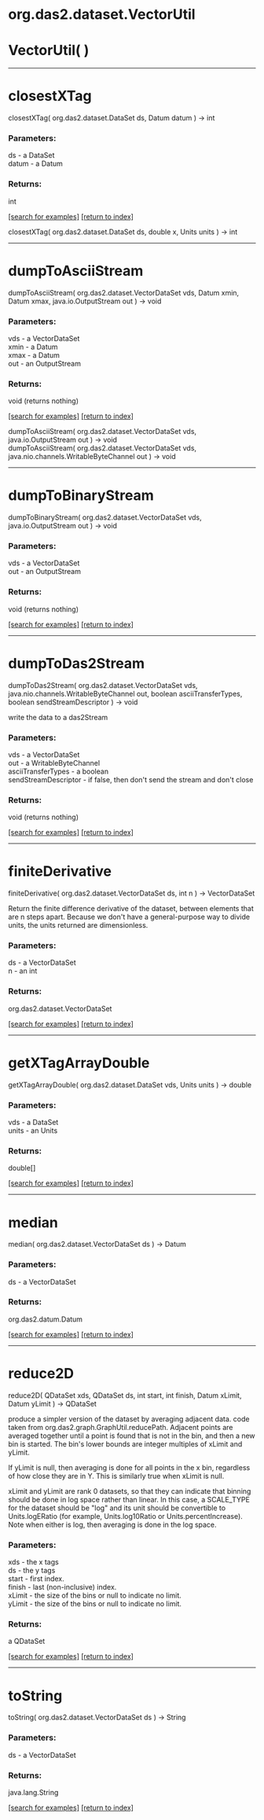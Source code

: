 # org.das2.dataset.VectorUtil



# VectorUtil( )


***
<a name="closestXTag"></a>
# closestXTag
closestXTag( org.das2.dataset.DataSet ds, Datum datum ) &rarr; int



### Parameters:
ds - a DataSet
<br>datum - a Datum

### Returns:
int


<a href="https://github.com/autoplot/dev/search?q=closestXTag&unscoped_q=closestXTag">[search for examples]</a>
<a href="https://github.com/autoplot/documentation/blob/master/javadoc/index-all.md">[return to index]</a>

closestXTag( org.das2.dataset.DataSet ds, double x, Units units ) &rarr; int<br>
***
<a name="dumpToAsciiStream"></a>
# dumpToAsciiStream
dumpToAsciiStream( org.das2.dataset.VectorDataSet vds, Datum xmin, Datum xmax, java.io.OutputStream out ) &rarr; void



### Parameters:
vds - a VectorDataSet
<br>xmin - a Datum
<br>xmax - a Datum
<br>out - an OutputStream

### Returns:
void (returns nothing)


<a href="https://github.com/autoplot/dev/search?q=dumpToAsciiStream&unscoped_q=dumpToAsciiStream">[search for examples]</a>
<a href="https://github.com/autoplot/documentation/blob/master/javadoc/index-all.md">[return to index]</a>

dumpToAsciiStream( org.das2.dataset.VectorDataSet vds, java.io.OutputStream out ) &rarr; void<br>
dumpToAsciiStream( org.das2.dataset.VectorDataSet vds, java.nio.channels.WritableByteChannel out ) &rarr; void<br>
***
<a name="dumpToBinaryStream"></a>
# dumpToBinaryStream
dumpToBinaryStream( org.das2.dataset.VectorDataSet vds, java.io.OutputStream out ) &rarr; void



### Parameters:
vds - a VectorDataSet
<br>out - an OutputStream

### Returns:
void (returns nothing)


<a href="https://github.com/autoplot/dev/search?q=dumpToBinaryStream&unscoped_q=dumpToBinaryStream">[search for examples]</a>
<a href="https://github.com/autoplot/documentation/blob/master/javadoc/index-all.md">[return to index]</a>

***
<a name="dumpToDas2Stream"></a>
# dumpToDas2Stream
dumpToDas2Stream( org.das2.dataset.VectorDataSet vds, java.nio.channels.WritableByteChannel out, boolean asciiTransferTypes, boolean sendStreamDescriptor ) &rarr; void

write the data to a das2Stream

### Parameters:
vds - a VectorDataSet
<br>out - a WritableByteChannel
<br>asciiTransferTypes - a boolean
<br>sendStreamDescriptor - if false, then don't send the stream and don't close

### Returns:
void (returns nothing)


<a href="https://github.com/autoplot/dev/search?q=dumpToDas2Stream&unscoped_q=dumpToDas2Stream">[search for examples]</a>
<a href="https://github.com/autoplot/documentation/blob/master/javadoc/index-all.md">[return to index]</a>

***
<a name="finiteDerivative"></a>
# finiteDerivative
finiteDerivative( org.das2.dataset.VectorDataSet ds, int n ) &rarr; VectorDataSet

Return the finite difference derivative of the dataset, between elements that
 are n steps apart.
 Because we don't have a general-purpose way to divide units, the units returned
 are dimensionless.

### Parameters:
ds - a VectorDataSet
<br>n - an int

### Returns:
org.das2.dataset.VectorDataSet


<a href="https://github.com/autoplot/dev/search?q=finiteDerivative&unscoped_q=finiteDerivative">[search for examples]</a>
<a href="https://github.com/autoplot/documentation/blob/master/javadoc/index-all.md">[return to index]</a>

***
<a name="getXTagArrayDouble"></a>
# getXTagArrayDouble
getXTagArrayDouble( org.das2.dataset.DataSet vds, Units units ) &rarr; double



### Parameters:
vds - a DataSet
<br>units - an Units

### Returns:
double[]


<a href="https://github.com/autoplot/dev/search?q=getXTagArrayDouble&unscoped_q=getXTagArrayDouble">[search for examples]</a>
<a href="https://github.com/autoplot/documentation/blob/master/javadoc/index-all.md">[return to index]</a>

***
<a name="median"></a>
# median
median( org.das2.dataset.VectorDataSet ds ) &rarr; Datum



### Parameters:
ds - a VectorDataSet

### Returns:
org.das2.datum.Datum


<a href="https://github.com/autoplot/dev/search?q=median&unscoped_q=median">[search for examples]</a>
<a href="https://github.com/autoplot/documentation/blob/master/javadoc/index-all.md">[return to index]</a>

***
<a name="reduce2D"></a>
# reduce2D
reduce2D( QDataSet xds, QDataSet ds, int start, int finish, Datum xLimit, Datum yLimit ) &rarr; QDataSet

produce a simpler version of the dataset by averaging adjacent data.
 code taken from org.das2.graph.GraphUtil.reducePath.  Adjacent points are
 averaged together until a point is found that is not in the bin, and then
 a new bin is started.  The bin's lower bounds are integer multiples
 of xLimit and yLimit.

 If yLimit is null, then averaging is done for all points in the x bin,
 regardless of how close they are in Y.  This is similarly true when
 xLimit is null.

 xLimit and yLimit are rank 0 datasets, so that they can indicate that binning
 should be done in log space rather than linear.  In this case, a SCALE_TYPE
 for the dataset should be "log" and its unit should be convertible to
 Units.logERatio (for example, Units.log10Ratio or Units.percentIncrease).
 Note when either is log, then averaging is done in the log space.

### Parameters:
xds - the x tags
<br>ds - the y tags
<br>start - first index.
<br>finish - last (non-inclusive) index.
<br>xLimit - the size of the bins or null to indicate no limit.
<br>yLimit - the size of the bins or null to indicate no limit.

### Returns:
a QDataSet


<a href="https://github.com/autoplot/dev/search?q=reduce2D&unscoped_q=reduce2D">[search for examples]</a>
<a href="https://github.com/autoplot/documentation/blob/master/javadoc/index-all.md">[return to index]</a>

***
<a name="toString"></a>
# toString
toString( org.das2.dataset.VectorDataSet ds ) &rarr; String



### Parameters:
ds - a VectorDataSet

### Returns:
java.lang.String


<a href="https://github.com/autoplot/dev/search?q=toString&unscoped_q=toString">[search for examples]</a>
<a href="https://github.com/autoplot/documentation/blob/master/javadoc/index-all.md">[return to index]</a>

